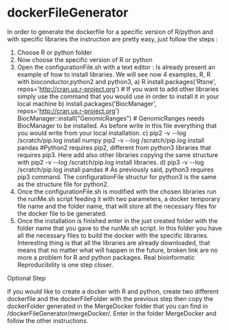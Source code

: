 # dockerFileGenerator

In order to generate the dockerfile for a specific version of R/python and with specific libraries the instruction are pretty easy, just follow the steps : 
1) Choose R or python folder 
2) Now choose the specific version of R or python 
3) Open the configurationFile.sh with a text editor : 
    Is already present an example of how to install libraries. We will see now 4 examples, R, R with bioconductor,python2 and python3,
    a) R install.packages('Rtsne', repos='http://cran.us.r-project.org') # If you want to add other libraries simply use the command that you would use in order to install it in your local machine
    b) install.packages('BiocManager', repos='http://cran.us.r-project.org')
       BiocManager::install("GenomicRanges") # GenomicRanges needs BiocManager to be installed. As before write in this file everything that you would write from your local installation. 
     c) pip2 -v --log /scratch/pip.log install numpy
pip2 -v --log /scratch/pip.log install pandas #Python2 requires pip2, different from python3 libraries that requires pip3. Here add also other libraries copying the same structure with pip2 -v --log /scratch/pip.log install libraries. 
    d) pip3 -v --log /scratch/pip.log install pandas # As previously said, python3 requires pip3 command. The configurationFile structur for python3 is the same as the structure file for python2. 
4) Once the configurationFile.sh is modified with the chosen libraries run the runMe.sh script feeding it with two parameters, a docker temporary file name and the folder name, that will store all the necessary files for the docker file to be generated. 
5) Once the installation is finished enter in the just created folder with the folder name that you gave to the runMe.sh script. In this folder you have all the necessary files to build the docker with the specific libraries. Interesting thing is that all the libraries are already downloaded, that means that no matter what will happen in the future, broken link are no more a problem for R and python packages. Real bioinformatic Reproducibility is one step closer. 

Optional Step

If you would like to create a docker with R and python, create two different dockerfile and the dockerFileFolder with the previous step then copy the dockerFolder generated in the MergeDocker folder that you can find in /dockerFileGenerator/mergeDocker/. Enter in the folder MergeDocker and follow the other instructions. 
